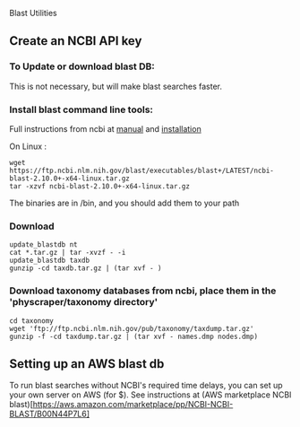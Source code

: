 Blast Utilities

## Create an NCBI API key



### To Update or download blast DB:
This is not necessary, but will make blast searches faster.


### Install blast command line tools:
Full instructions from ncbi at [manual](https://www.ncbi.nlm.nih.gov/books/NBK279671/) and [installation](https://ftp.ncbi.nlm.nih.gov/blast/executables/blast+/)

On Linux :

    wget https://ftp.ncbi.nlm.nih.gov/blast/executables/blast+/LATEST/ncbi-blast-2.10.0+-x64-linux.tar.gz
    tar -xzvf ncbi-blast-2.10.0+-x64-linux.tar.gz

The binaries are in /bin, and you should add them to your path


### Download

    update_blastdb nt
    cat *.tar.gz | tar -xvzf - -i
    update_blastdb taxdb
    gunzip -cd taxdb.tar.gz | (tar xvf - )




### Download taxonomy databases from ncbi, place them in the 'physcraper/taxonomy directory'

    cd taxonomy
    wget 'ftp://ftp.ncbi.nlm.nih.gov/pub/taxonomy/taxdump.tar.gz'
    gunzip -f -cd taxdump.tar.gz | (tar xvf - names.dmp nodes.dmp)



## Setting up an AWS blast db

To run blast searches without NCBI's required time delays, you can set up your own server on AWS (for $).
See instructions at (AWS marketplace NCBI blast)[https://aws.amazon.com/marketplace/pp/NCBI-NCBI-BLAST/B00N44P7L6]
